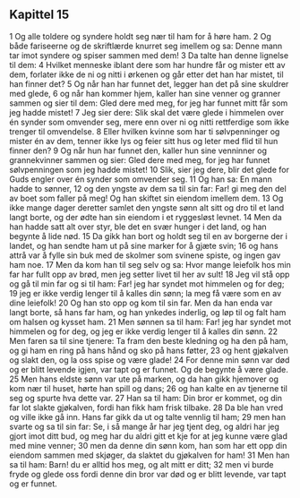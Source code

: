 ## Kapittel 15

1 Og alle toldere og syndere holdt seg nær til ham for å høre ham.
2 Og både fariseerne og de skriftlærde knurret seg imellem og sa: Denne mann tar imot syndere og spiser sammen med dem!
3 Da talte han denne lignelse til dem:
4 Hvilket menneske iblant dere som har hundre får og mister ett av dem, forlater ikke de ni og nitti i ørkenen og går etter det han har mistet, til han finner det?
5 Og når han har funnet det, legger han det på sine skuldrer med glede,
6 og når han kommer hjem, kaller han sine venner og granner sammen og sier til dem: Gled dere med meg, for jeg har funnet mitt får som jeg hadde mistet!
7 Jeg sier dere: Slik skal det være glede i himmelen over én synder som omvender seg, mere enn over ni og nitti rettferdige som ikke trenger til omvendelse.
8 Eller hvilken kvinne som har ti sølvpenninger og mister én av dem, tenner ikke lys og feier sitt hus og leter med flid til hun finner den?
9 Og når hun har funnet den, kaller hun sine venninner og grannekvinner sammen og sier: Gled dere med meg, for jeg har funnet sølvpenningen som jeg hadde mistet!
10 Slik, sier jeg dere, blir det glede for Guds engler over én synder som omvender seg.
11 Og han sa: En mann hadde to sønner,
12 og den yngste av dem sa til sin far: Far! gi meg den del av boet som faller på meg! Og han skiftet sin eiendom imellem dem.
13 Og ikke mange dager deretter samlet den yngste sønn alt sitt og dro til et land langt borte, og der ødte han sin eiendom i et ryggesløst levnet.
14 Men da han hadde satt alt over styr, ble det en svær hunger i det land, og han begynte å lide nød.
15 Da gikk han bort og holdt seg til en av borgerne der i landet, og han sendte ham ut på sine marker for å gjæte svin;
16 og hans attrå var å fylle sin buk med de skolmer som svinene spiste, og ingen gav ham noe.
17 Men da kom han til seg selv og sa: Hvor mange leiefolk hos min far har fullt opp av brød, men jeg setter livet til her av sult!
18 Jeg vil stå opp og gå til min far og si til ham: Far! jeg har syndet mot himmelen og for deg;
19 jeg er ikke verdig lenger til å kalles din sønn; la meg få være som en av dine leiefolk!
20 Og han sto opp og kom til sin far. Men da han enda var langt borte, så hans far ham, og han ynkedes inderlig, og løp til og falt ham om halsen og kysset ham.
21 Men sønnen sa til ham: Far! jeg har syndet mot himmelen og for deg, og jeg er ikke verdig lenger til å kalles din sønn.
22 Men faren sa til sine tjenere: Ta fram den beste kledning og ha den på ham, og gi ham en ring på hans hånd og sko på hans føtter,
23 og hent gjøkalven og slakt den, og la oss spise og være glade!
24 For denne min sønn var død og er blitt levende igjen, var tapt og er funnet. Og de begynte å være glade.
25 Men hans eldste sønn var ute på marken, og da han gikk hjemover og kom nær til huset, hørte han spill og dans;
26 og han kalte en av tjenerne til seg og spurte hva dette var.
27 Han sa til ham: Din bror er kommet, og din far lot slakte gjøkalven, fordi han fikk ham frisk tilbake.
28 Da ble han vred og ville ikke gå inn. Hans far gikk da ut og talte vennlig til ham;
29 men han svarte og sa til sin far: Se, i så mange år har jeg tjent deg, og aldri har jeg gjort imot ditt bud, og meg har du aldri gitt et kje for at jeg kunne være glad med mine venner;
30 men da denne din sønn kom, han som har ett opp din eiendom sammen med skjøger, da slaktet du gjøkalven for ham!
31 Men han sa til ham: Barn! du er alltid hos meg, og alt mitt er ditt;
32 men vi burde fryde og glede oss fordi denne din bror var død og er blitt levende, var tapt og er funnet.
